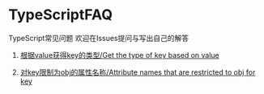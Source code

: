 # TypeScriptFAQ
TypeScript常见问题 欢迎在Issues提问与写出自己的解答

1. [根据value获得key的类型/Get the type of key based on value](https://github.com/creanme/TypeScriptFAQ/issues/1)

2. [对key限制为obj的属性名称/Attribute names that are restricted to obj for key](https://github.com/creanme/TypeScriptFAQ/issues/2)
